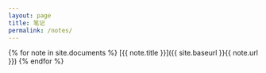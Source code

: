```yaml
---
layout: page
title: 笔记
permalink: /notes/
---
```


{% for note in site.documents %}
  [{{ note.title }}]({{ site.baseurl }}{{ note.url }})
{% endfor %}
